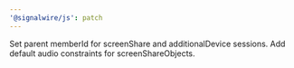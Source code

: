 ```yaml
---
'@signalwire/js': patch
---
```


Set parent memberId for screenShare and additionalDevice sessions.
Add default audio constraints for screenShareObjects.
